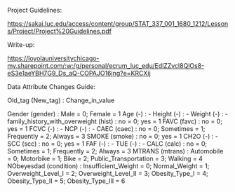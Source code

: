 Project Guidelines:

https://sakai.luc.edu/access/content/group/STAT_337_001_1680_1212/Lessons/Project/Project%20Guidelines.pdf


Write-up:

https://loyolauniversitychicago-my.sharepoint.com/:w:/g/personal/ecrum_luc_edu/EdlZZvcl8QlOs8-eS3e1aeYBH7G9_Ds_aQ-COPAJO16jng?e=KRCXij



Data Attribute Changes Guide:

Old_tag (New_tag) : Change_in_value

Gender (gender) : Male = 0; Female = 1
Age (-) : -
Height (-) : -
Weight (-) : -
family_history_with_overweight (hist) : no = 0; yes = 1
FAVC (favc) : no = 0; yes = 1
FCVC (-) : -
NCP (-) : -
CAEC (caec) : no = 0; Sometimes = 1; Frequently = 2; Always = 3
SMOKE (smoke) : no = 0; yes = 1
CH2O (-) : -
SCC (scc) : no = 0; yes = 1
FAF (-) : -
TUE (-) : -
CALC (calc) : no = 0; Sometimes = 1; Frequently = 2; Always = 3
MTRANS (mtrans) : Automobile = 0; Motorbike = 1; Bike = 2; Public_Transportation = 3; Walking = 4
NObeyesdad (condition) : Insufficient_Weight = 0; Normal_Weight = 1; Overweight_Level_I = 2; Overweight_Level_II = 3; 
                         Obesity_Type_I = 4; Obesity_Type_II = 5; Obesity_Type_III = 6
